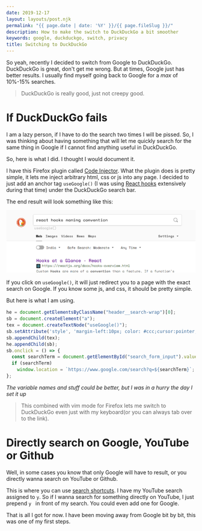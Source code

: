 ```yaml
---
date: 2019-12-17
layout: layouts/post.njk
permalink: "{{ page.date | date: '%Y' }}/{{ page.fileSlug }}/"
description: How to make the switch to DuckDuckGo a bit smoother
keywords: google, duckduckgo, switch, privacy
title: Switching to DuckDuckGo
---
```


So yeah, recently I decided to switch from Google to DuckDuckGo.
DuckDuckGo is great, don't get me wrong. But at times, Google just has better results.
I usually find myself going back to Google for a *max* of 10%-15% searches.

> DuckDuckGo is really good, just not creepy good.

# If DuckDuckGo fails

I am a lazy person, if I have to do the search two times I will be pissed.
So, I was thinking about having something that will let me quickly search for the same thing in Google if I cannot find
anything useful in DuckDuckGo.

So, here is what I did. I thought I would document it.

I have this Firefox plugin called [Code Injector](https://addons.mozilla.org/en-US/firefox/addon/codeinjector/).
What the plugin does is pretty simple, it lets me inject arbitrary html, css or js into any page.
I decided to just add an anchor tag `useGoogle()` (I was using [React hooks](https://reactjs.org/docs/hooks-overview.html) extensively during that time)
under the DuckDuckGo search bar.

The end result will look something like this:

![screenshot](/img/ddg.png)


If you click on `useGoogle()`, it will just redirect you to a page with the exact search on Google.
If you know some js, and css, it should be pretty simple.

But here is what I am using.


```js
he = document.getElementsByClassName("header__search-wrap")[0];
sb = document.createElement("a");
tex = document.createTextNode("useGoogle()");
sb.setAttribute('style', 'margin-left:10px; color: #ccc;cursor:pointer;')
sb.appendChild(tex);
he.appendChild(sb);
sb.onclick = () => {
  const searchTerm = document.getElementById("search_form_input").value;
  if (searchTerm)
    window.location = `https://www.google.com/search?q=${searchTerm}`;
};
```

*The variable names and stuff could be better, but I was in a hurry the day I set it up*

> This combined with vim mode for Firefox lets me switch to DuckDuckGo even just with my keyboard(or you can always tab
> over to the link).

# Directly search on Google, YouTube or Github

Well, in some cases you know that only Google will have to result, or you directly wanna search on YouTube or Github.

This is where you can use [search shortcuts](https://support.mozilla.org/en-US/kb/assign-shortcuts-search-engines).
I have my YouTube search assigned to `y`. So if I wanna search for something directly on YouTube, I just prepend `y `
in front of my search. You could even add one for Google.

That is all I got for now. I have been moving away from Google bit by bit, this was one of my first steps.
